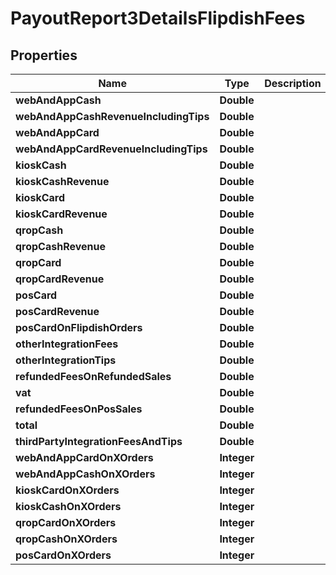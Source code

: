 
# PayoutReport3DetailsFlipdishFees

## Properties
Name | Type | Description | Notes
------------ | ------------- | ------------- | -------------
**webAndAppCash** | **Double** |  |  [optional]
**webAndAppCashRevenueIncludingTips** | **Double** |  |  [optional]
**webAndAppCard** | **Double** |  |  [optional]
**webAndAppCardRevenueIncludingTips** | **Double** |  |  [optional]
**kioskCash** | **Double** |  |  [optional]
**kioskCashRevenue** | **Double** |  |  [optional]
**kioskCard** | **Double** |  |  [optional]
**kioskCardRevenue** | **Double** |  |  [optional]
**qropCash** | **Double** |  |  [optional]
**qropCashRevenue** | **Double** |  |  [optional]
**qropCard** | **Double** |  |  [optional]
**qropCardRevenue** | **Double** |  |  [optional]
**posCard** | **Double** |  |  [optional]
**posCardRevenue** | **Double** |  |  [optional]
**posCardOnFlipdishOrders** | **Double** |  |  [optional]
**otherIntegrationFees** | **Double** |  |  [optional]
**otherIntegrationTips** | **Double** |  |  [optional]
**refundedFeesOnRefundedSales** | **Double** |  |  [optional]
**vat** | **Double** |  |  [optional]
**refundedFeesOnPosSales** | **Double** |  |  [optional]
**total** | **Double** |  |  [optional]
**thirdPartyIntegrationFeesAndTips** | **Double** |  |  [optional]
**webAndAppCardOnXOrders** | **Integer** |  |  [optional]
**webAndAppCashOnXOrders** | **Integer** |  |  [optional]
**kioskCardOnXOrders** | **Integer** |  |  [optional]
**kioskCashOnXOrders** | **Integer** |  |  [optional]
**qropCardOnXOrders** | **Integer** |  |  [optional]
**qropCashOnXOrders** | **Integer** |  |  [optional]
**posCardOnXOrders** | **Integer** |  |  [optional]



